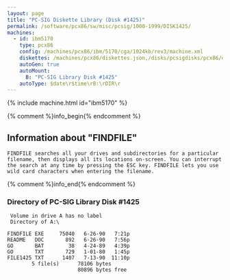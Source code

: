 ```yaml
---
layout: page
title: "PC-SIG Diskette Library (Disk #1425)"
permalink: /software/pcx86/sw/misc/pcsig/1000-1999/DISK1425/
machines:
  - id: ibm5170
    type: pcx86
    config: /machines/pcx86/ibm/5170/cga/1024kb/rev3/machine.xml
    diskettes: /machines/pcx86/diskettes.json,/disks/pcsigdisks/pcx86/diskettes.json
    autoGen: true
    autoMount:
      B: "PC-SIG Library Disk #1425"
    autoType: $date\r$time\rB:\rDIR\r
---
```


{% include machine.html id="ibm5170" %}

{% comment %}info_begin{% endcomment %}

## Information about "FINDFILE"

    FINDFILE searches all your drives and subdirectories for a particular
    filename, then displays all its locations on-screen. You can interrupt
    the search at any time by pressing the ESC key. FINDFILE lets you use
    wild card characters when entering the filename.
{% comment %}info_end{% endcomment %}


### Directory of PC-SIG Library Disk #1425

     Volume in drive A has no label
     Directory of A:\

    FINDFILE EXE     75040   6-26-90   7:21p
    README   DOC       892   6-26-90   7:56p
    GO       BAT        38   4-24-89   4:39p
    GO       TXT       729   1-01-80   1:45p
    FILE1425 TXT      1407   7-13-90  11:10p
            5 file(s)      78106 bytes
                           80896 bytes free
